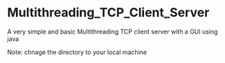 # Multithreading_TCP_Client_Server
A very simple and basic Multithreading TCP client server with a GUI  using java




Note: chnage the directory to your local machine 
